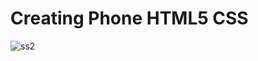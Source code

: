 ﻿# Creating Phone HTML5 CSS
![ss2](https://user-images.githubusercontent.com/47830409/72925966-a3a8e400-3d64-11ea-8567-9ff0804f5d47.PNG)
